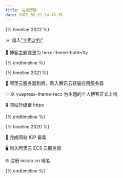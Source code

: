```yaml
---
title: 站点历程
date: 2022-02-21 14:46:35
---
```


{% timeline 2022 %}

<!-- timeline 03-07 -->

✉️ 加入[“十年之约”](https://www.foreverblog.cn/)

<!-- endtimeline -->

<!-- timeline 02-18 -->

🦋 博客主题变更为 hexo-theme-butterfly

<!-- endtimeline -->

{% endtimeline %}

{% timeline 2021 %}

<!-- timeline 09-08 -->

🐧 阿里云服务器到期，购入腾讯云轻量应用服务器

<!-- endtimeline -->

<!-- timeline 03-12 -->

✨ 以 vuepress-theme-reco 为主题的个人博客正式上线

<!-- endtimeline -->

<!-- timeline 03-11 -->

🔒 网站升级至 https

<!-- endtimeline -->

{% endtimeline %}

{% timeline 2020 %}

<!-- timeline 11-13 -->

👮 完成网站 ICP 备案

<!-- endtimeline -->

<!-- timeline 11-09 -->

🖥️ 购入阿里云 ECS 云服务器

<!-- endtimeline -->

<!-- timeline 10-26 -->

🌐 注册 imcao.cn 域名

<!-- endtimeline -->

{% endtimeline %}